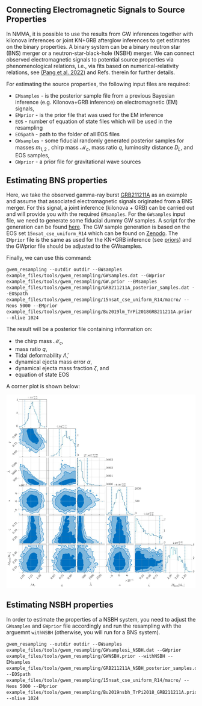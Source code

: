 ## Connecting Electromagnetic Signals to Source Properties 

In NMMA, it is possible to use the results from GW inferences together with kilonova inferences or joint KN+GRB afterglow inferences to get estimates on the binary properties. 
A binary system can be a binary neutron star (BNS) merger or a neutron-star-black-hole (NSBH) merger. We can connect observed electromagnetic signals to potential 
source properties via phenomenological relations, i.e., via fits based on numerical-relativity relations, see [(Pang et al. 2022)](https://arxiv.org/pdf/2205.08513.pdf) 
and Refs. therein for further details. 

For estimating the source properties, the following input files are required:

* `EMsamples` - is the posterior sample file from a previous Bayesian inference (e.g. Kilonova+GRB inference) on electromagnetic (EM) signals,
* `EMprior` - is the prior file that was used for the EM inference 
* `EOS` - number of equation of state files which will be used in the resampling
* `EOSpath` - path to the folder of all EOS files
* `GWsamples` - some fiducial randomly generated posterior samples for masses $m_{1,2}$ , chirp mass $\mathcal{M}_c$, mass ratio $q$, luminosity distance $D_L$, and EOS samples,
* `GWprior` - a prior file for gravitational wave sources

## Estimating BNS properties 

Here, we take the observed gamma-ray burst [GRB211211A](https://arxiv.org/abs/2204.10864) as an example and assume that associated electromagnetic signals 
originated from a BNS merger. For this signal, a joint inference (kilonova + GRB) can be carried out and will provide you with the required `EMsamples`.
For the `GWsamples` input file, we need to generate some fiducial dummy GW samples. A script for the generation can be found [here](example_files/tools/gwem_resampling/gwsamples_generation.py).
The GW sample generation is based on the EOS set `15nsat_cse_uniform_R14` which can be found on [Zenodo](https://zenodo.org/record/6106130#.Y1pdM9JBxhG). 
The `EMprior` file is the same as used for the KN+GRB inference (see [priors](https://github.com/nuclear-multimessenger-astronomy/nmma/tree/main/priors)) and the GWprior file should be adjusted to the GWsamples. 

Finally, we can use this command:

    gwem_resampling --outdir outdir --GWsamples example_files/tools/gwem_resampling/GWsamples.dat --GWprior example_files/tools/gwem_resampling/GW.prior --EMsamples example_files/tools/gwem_resampling/GRB211211A_posterior_samples.dat --EOSpath example_files/tools/gwem_resampling/15nsat_cse_uniform_R14/macro/ --Neos 5000 --EMprior example_files/tools/gwem_resampling/Bu2019lm_TrPi2018GRB211211A.prior --nlive 1024  

The result will be a posterior file containing information on:

* the chirp mass $\mathcal{M}_c$,
* mass ratio $q$,
* Tidal deformability $\tilde{\Lambda}$,
* dynamical ejecta mass error $α$,
* dynamical ejecta mass fraction $ζ$, and
* equation of state EOS

A corner plot is shown below:

![GWEMcornerplot](doc/images/corner_samples.png)


## Estimating NSBH properties 

In order to estimate the properties of a NSBH system, you need to adjust the `GWsamples` and `GWprior` file accordingly and run the resampling
with the arguemnt `withNSBH` (otherwise, you will run for a BNS system).

    gwem_resampling --outdir outdir --GWsamples example_files/tools/gwem_resampling/GWsamplesi_NSBH.dat --GWprior example_files/tools/gwem_resampling/GWNSBH.prior --withNSBH --EMsamples example_files/tools/gwem_resampling/GRB211211A_NSBH_posterior_samples.dat --EOSpath example_files/tools/gwem_resampling/15nsat_cse_uniform_R14/macro/ --Neos 5000 --EMprior example_files/tools/gwem_resampling/Bu2019nsbh_TrPi2018_GRB211211A.prior --nlive 1024  






